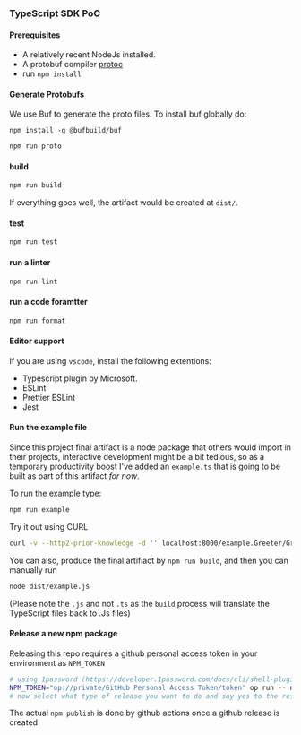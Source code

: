 ### TypeScript SDK PoC 

#### Prerequisites

* A relatively recent NodeJs installed.
* A protobuf compiler [protoc](https://grpc.io/docs/protoc-installation/)
* run `npm install`

#### Generate Protobufs

We use Buf to generate the proto files. To install buf globally do:

    npm install -g @bufbuild/buf

```bash
npm run proto
```

#### build
```bash
npm run build
```

If everything goes well, the artifact would be created at `dist/`.


#### test

```bash
npm run test
```

#### run a linter

```bash
npm run lint
```

#### run a code foramtter

```bash
npm run format
```

#### Editor support

If you are using `vscode`, install the following extentions:
* Typescript plugin by Microsoft.
* ESLint
* Prettier ESLint
* Jest


#### Run the example file

Since this project final artifact is a node package that others would import in their projects,
interactive development might be a bit tedious, so as a temporary productivity boost I've added an `example.ts`
that is going to be built as part of this artifact _for now_.

To run the example type:

```bash
npm run example
```

Try it out using CURL 

```bash
curl -v --http2-prior-knowledge -d '' localhost:8000/example.Greeter/Greet
```

You can also, produce the final artifiact by `npm run build`, and then you can manually run


```bash
node dist/example.js
```

(Please note the `.js` and not `.ts` as the `build` process will translate the TypeScript files back to .Js files)

#### Release a new npm package

Releasing this repo requires a github personal access token in your environment as `NPM_TOKEN`
```bash
# using 1password (https://developer.1password.com/docs/cli/shell-plugins/github/)
NPM_TOKEN="op://private/GitHub Personal Access Token/token" op run -- npm run release
# now select what type of release you want to do and say yes to the rest of the options
```
The actual `npm publish` is done by github actions once a github release is created
